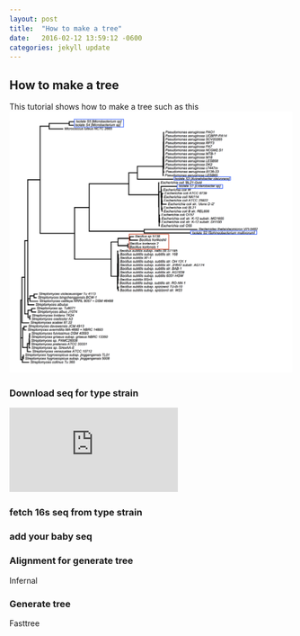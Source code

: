 ```yaml
---
layout: post
title:  "How to make a tree"
date:   2016-02-12 13:59:12 -0600
categories: jekyll update
---
```


## How to make a tree
This tutorial shows how to make a tree such as this
![tree](https://raw.githubusercontent.com/metajinomics/tutorials_en/gh-pages/novice/files/new_tree_gc_new_name_box.png)
### Download seq for type strain
![Download sequences](https://raw.githubusercontent.com/metajinomics/tutorials_en/gh-pages/novice/files/list_type_strain.txt)

### fetch 16s seq from type strain

### add your baby seq

### Alignment for generate tree
Infernal

### Generate tree
Fasttree


